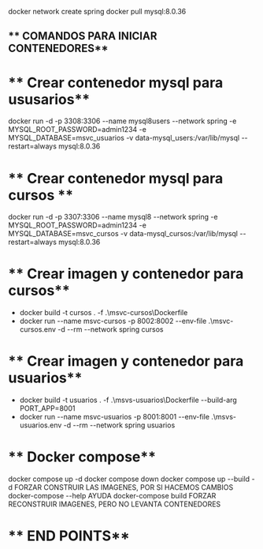 docker network create spring
docker pull mysql:8.0.36

## ** COMANDOS PARA INICIAR CONTENEDORES**
# ** Crear contenedor mysql para ususarios**
docker run -d -p 3308:3306 --name mysql8users --network spring -e MYSQL_ROOT_PASSWORD=admin1234 -e MYSQL_DATABASE=msvc_usuarios -v data-mysql_users:/var/lib/mysql --restart=always mysql:8.0.36

# ** Crear contenedor mysql para cursos **
docker run -d -p 3307:3306 --name mysql8 --network spring -e MYSQL_ROOT_PASSWORD=admin1234 -e MYSQL_DATABASE=msvc_cursos -v data-mysql_cursos:/var/lib/mysql --restart=always mysql:8.0.36


# ** Crear imagen y contenedor para cursos**
* docker build -t cursos . -f .\msvc-cursos\Dockerfile
* docker run --name msvc-cursos -p 8002:8002 --env-file .\msvc-cursos\.env -d --rm --network spring cursos


# ** Crear imagen y contenedor para usuarios**
* docker build -t usuarios . -f .\msvs-usuarios\Dockerfile --build-arg PORT_APP=8001
* docker run --name msvc-usuarios -p 8001:8001 --env-file .\msvs-usuarios\.env -d --rm --network spring usuarios


# ** Docker compose**
docker compose up -d
docker compose down
docker compose up --build -d    FORZAR CONSTRUIR LAS IMAGENES, POR SI HACEMOS CAMBIOS
docker-compose --help           AYUDA
docker-compose build            FORZAR RECONSTRUIR IMAGENES, PERO NO LEVANTA CONTENEDORES

# ** END POINTS**